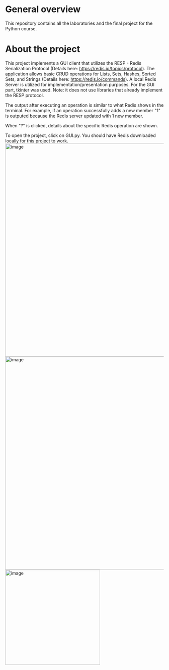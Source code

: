 # General overview
This repository contains all the laboratories and the final project for the Python course.

# About the project
This project implements a GUI client that utilizes the RESP - Redis Serialization Protocol (Details here: https://redis.io/topics/protocol). The application allows basic CRUD operations for Lists, Sets, Hashes, Sorted Sets, and Strings (Details here: https://redis.io/commands). A local Redis Server is utilized for implementation/presentation purposes. For the GUI part, tkinter was used. Note: it does not use libraries that already implement the RESP protocol.

The output after executing an operation is similar to what Redis shows in the terminal. For example, if an operation successfully adds a new member "1" is outputed because the Redis server updated with 1 new member.

When "?" is clicked, details about the specific Redis operation are shown.

To open the project, click on GUI.py. You should have Redis downloaded locally for this project to work.
<img width="674" alt="image" src="https://github.com/alupu0607/Python2023/assets/100222484/0e63ef1c-52ca-4a0d-8c97-3f6d288defa4">
<img width="676" alt="image" src="https://github.com/alupu0607/Python2023/assets/100222484/dd9196b5-4a37-49a9-8215-27965b299a70">
<img width="301" alt="image" src="https://github.com/alupu0607/Python2023/assets/100222484/2ef36445-e172-4bb7-8100-b933a2372ca2">



